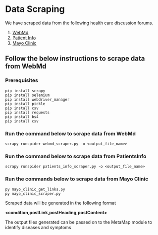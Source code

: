 # Data Scraping

We have scraped data from the following health care discussion forums.
1. [WebMd](https://messageboards.webmd.com/)
1. [Patient Info](https://patient.info/forums)
1. [Mayo Clinic](https://connect.mayoclinic.org/groups)



## Follow the below instructions to scrape data from WebMd

### Prerequisites

`pip install scrapy` <br />
`pip install selenium` <br />
`pip install webdriver_manager` <br />
`pip install pickle` <br />
`pip install csv` <br />
`pip install requests` <br />
`pip install bs4` <br />
`pip install csv` <br />

### Run the command below to scrape data from WebMd

`scrapy runspider webmd_scraper.py -o <output_file_name> `

### Run the command below to scrape data from PatientsInfo

`scrapy runspider patients_info_scraper.py -o <output_file_name>`

### Run the commands below to scrape data from Mayo Clinic

`py mayo_clinic_get_links.py` <br />
`py mayo_clinic_scraper.py`

Scraped data will be generated in the following format

**<condition,postLink,postHeading,postContent>**

The output files generated can be passed on to the MetaMap module to identify diseases and symptoms